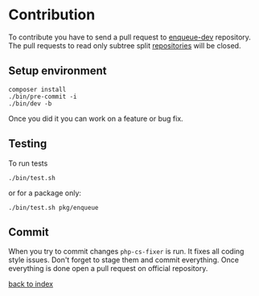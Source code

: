 # Contribution

To contribute you have to send a pull request to [enqueue-dev](https://github.com/php-enqueue/enqueue-dev) repository. 
The pull requests to read only subtree split [repositories](https://github.com/php-enqueue/enqueue-dev/blob/master/bin/subtree-split#L46) will be closed. 

## Setup environment

```
composer install
./bin/pre-commit -i
./bin/dev -b
```

Once you did it you can work on a feature or bug fix.

## Testing

To run tests

```
./bin/test.sh
```

or for a package only:


```
./bin/test.sh pkg/enqueue
```

## Commit 

When you try to commit changes `php-cs-fixer` is run. It fixes all coding style issues. Don't forget to stage them and commit everything.
Once everything is done open a pull request on official repository. 

[back to index](index.md)

